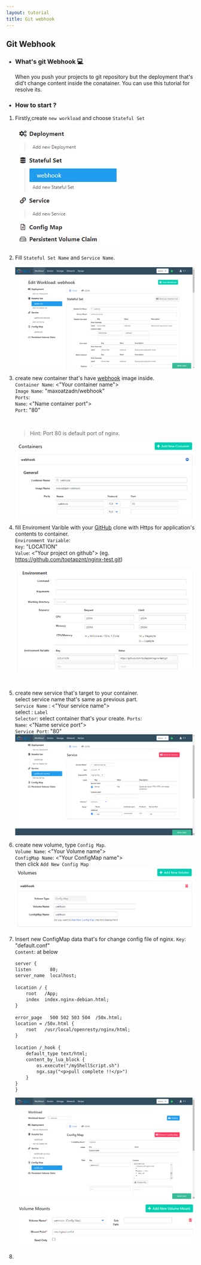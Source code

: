 ```yaml
---
layout: tutorial
title: Git webhook
---
```

## Git Webhook

* ### What's git Webhook 💻

  When you push your projects to git repository but the deployment that's did't change content inside the conatainer. You can use this tutorial for resolve its.  

* ### How to start ?

 1. Firstly,create `new workload` and choose `Stateful Set` 
    <p align="left">
      <img src="/assets/git_webhook/statefull.png">
    </p>
    <!--![stateful_set](/assets/git_webhook/statefull.png)-->
 2. Fill `Stateful Set Name` and `Service Name`.
     <br><br>
     <img src="/assets/git_webhook/stateful2.png">
 3. create new container that's have [webhook](https://hub.docker.com/r/maxoatzadn/webhook) image inside.
    <br>
    `Container Name`: <"Your container name"> <br>
    `Image Name`: "maxoatzadn/webhook" <br>
    `Ports`:<br>
       `Name`: <"Name container port"><br>
       `Port`: "80"
    
    <br>
    
    > Hint: Port 80 is default port of nginx.
    
    ![container1](/assets/git_webhook/container1.png)
    
 4. fill Enviroment Varible with your [GitHub](https://github.com/) clone with Https for application's contents to container.
    <br>
     `Environment Variable`:<br>
        `Key`: "LOCATION"<br>
        `Value`: <"Your project on github">
        (eg. https://github.com/toptapznt/nginx-test.git)
    <br><br>
    ![container2](/assets/git_webhook/container2.png)
  
    <br>
    
 5. create new service that's target to your container. <br>
    select service name that's same as previous part. <br>
    `Service Name` : <"Your service name"> <br>
     select : `Label` <br>
    `Selector`: select container that's your create.
    `Ports`:<br>
       `Name`: <"Name service port"><br>
       `Service Port`: "80" <br>
    ![service1](/assets/git_webhook/service1.png)
    
 6. create new volume, type `Config Map`. <br>
    `Volume Name`: <"Your Volume name"> <br>
    `ConfigMap Name`: <"Your ConfigMap name"><br>
    then click `Add New Config Map`
    ![volume3](/assets/git_webhook/voulme3.png)
 7. Insert new ConfigMap data that's for change config file of nginx. 
    `Key`: "default.conf" <br>
    `Content`: at below <br>
    ```
    server {
    listen       80;
    server_name  localhost;

    location / {
        root   /App;
        index  index.nginx-debian.html;
    }
    
    error_page   500 502 503 504  /50x.html;
    location = /50x.html {
        root   /usr/local/openresty/nginx/html;
    }

    location /_hook {
        default_type text/html;
        content_by_lua_block {
            os.execute("/myShellScript.sh")
            ngx.say("<p>pull complete !!</p>")
        } 
    }
    }
    ```
    ![volume4](/assets/git_webhook/voulme4.png)
    ![volume6](/assets/git_webhook/volume6.png)
 4.
